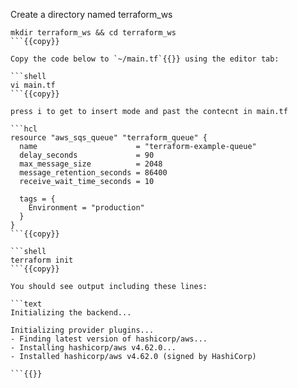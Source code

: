Create a directory named terraform_ws

```shell
mkdir terraform_ws && cd terraform_ws
```{{copy}}

Copy the code below to `~/main.tf`{{}} using the editor tab:

```shell
vi main.tf
```{{copy}}

press i to get to insert mode and past the contecnt in main.tf

```hcl
resource "aws_sqs_queue" "terraform_queue" {
  name                      = "terraform-example-queue"
  delay_seconds             = 90
  max_message_size          = 2048
  message_retention_seconds = 86400
  receive_wait_time_seconds = 10

  tags = {
    Environment = "production"
  }
}
```{{copy}}

```shell
terraform init
```{{copy}}

You should see output including these lines:

```text
Initializing the backend...

Initializing provider plugins...
- Finding latest version of hashicorp/aws...
- Installing hashicorp/aws v4.62.0...
- Installed hashicorp/aws v4.62.0 (signed by HashiCorp)

```{{}}


